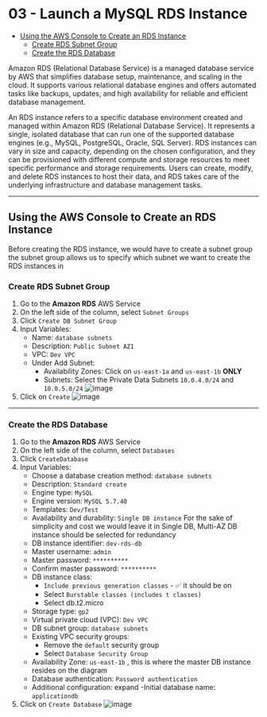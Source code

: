 # 03 - Launch a MySQL RDS Instance


<!-- no toc -->
- [Using the AWS Console to Create an RDS Instance](#using-the-aws-console-to-create-an-rds-instance)
  - [Create RDS Subnet Group](#create-rds-subnet-group)
  - [Create the RDS Database](#create-the-rds-database)



Amazon RDS (Relational Database Service) is a managed database service by AWS that simplifies database setup, maintenance, and scaling in the cloud. It supports various relational database engines and offers automated tasks like backups, updates, and high availability for reliable and efficient database management.

An RDS instance refers to a specific database environment created and managed within Amazon RDS (Relational Database Service). It represents a single, isolated database that can run one of the supported database engines (e.g., MySQL, PostgreSQL, Oracle, SQL Server). RDS instances can vary in size and capacity, depending on the chosen configuration, and they can be provisioned with different compute and storage resources to meet specific performance and storage requirements. Users can create, modify, and delete RDS instances to host their data, and RDS takes care of the underlying infrastructure and database management tasks.

---
## Using the AWS Console to Create an RDS Instance
Before creating the RDS instance, we would have to create a subnet group the subnet group allows us to specify which subnet we want to create the RDS instances in
### Create RDS Subnet Group
1. Go to the **Amazon RDS** AWS Service
2. On the left side of the column, select `Subnet Groups`
3. Click `Create DB Subnet Group`
4. Input Variables:
    - Name: `database subnets`
    - Description: `Public Subnet AZ1`
    - VPC: `Dev VPC`
    - Under Add Subnet:
      -  Availability Zones: Click on `us-east-1a` and `us-east-1b` **ONLY**
      -  Subnets: Select the Private Data Subnets `10.0.4.0/24` and `10.0.5.0/24`
        ![image](https://github.com/victorwokili/AWS-Advanced/assets/18079443/e5239ee1-4036-4a3d-b4b4-ad5d7e98c0ed)
5. Click on `Create`
![image](https://github.com/victorwokili/AWS-Advanced/assets/18079443/96fb8a14-4755-4d17-a86f-378013f46145)

---
### Create the RDS Database
1. Go to the **Amazon RDS** AWS Service
2. On the left side of the column, select `Databases`
3. Click `CreateDatabase`
4. Input Variables:
    - Choose a database creation method: `database subnets`
    - Description: `Standard create`
    - Engine type: `MySQL`
    - Engine version: `MySQL 5.7.40`
    - Templates: `Dev/Test`
    - Availability and durability: `Single DB instance`
For the sake of simplicity and cost we would leave it in Single DB, Multi-AZ DB instance should be selected for redundancy
    - DB instance identifier: `dev-rds-db`
    - Master username: `admin`
    - Master password: `**********`
    - Confirm master password: `**********`
    - DB instance class:
      - `Include previous generation classes` - ✅ it should be on
      - Select `Burstable classes (includes t classes)`
      - Select db.t2.micro
    - Storage type: `gp2`
    - Virtual private cloud (VPC): `Dev VPC`
    - DB subnet group: `database subnets`
    - Existing VPC security groups:
      - Remove the `default` security group
      - Select `Database Security Group`
   - Availability Zone: `us-east-1b` , this is where the master DB instance resides on the diagram
   - Database authentication: `Password authentication`
   - Additional configuration: expand
     -Initial database name: `applicationdb`
5. Click on `Create Database`
![image](https://github.com/victorwokili/AWS-Advanced/assets/18079443/96fb8a14-4755-4d17-a86f-378013f46145)
